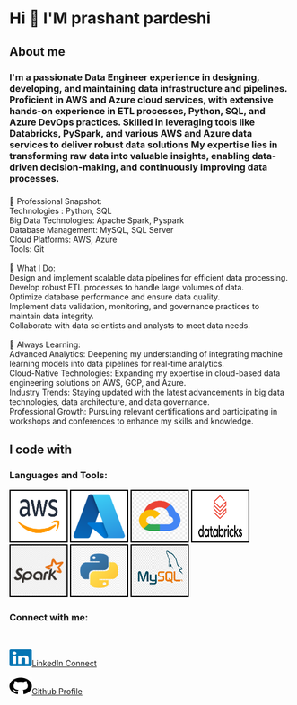<h1 align="left">Hi 👋 I'M prashant pardeshi</h1>

###

<h2 align="left">About me</h2>
<h3 align="left">I'm a passionate Data Engineer experience in designing, developing, and maintaining data infrastructure and pipelines. Proficient in AWS and Azure cloud services, with extensive hands-on experience in ETL processes, Python, SQL, and Azure DevOps practices. Skilled in leveraging tools like Databricks, PySpark, and various AWS and Azure data services to deliver robust data solutions
My expertise lies in transforming raw data into valuable insights, enabling data-driven decision-making, and continuously improving data processes.</h3>

###

<p align="left">
💼 Professional Snapshot:</br>
Technologies : Python, SQL  </br>
Big Data Technologies: Apache Spark, Pyspark</br>
Database Management: MySQL, SQL Server</br>
Cloud Platforms: AWS, Azure</br><?br>
Tools: Git<br></br>🚀 What I Do:</br>
Design and implement scalable data pipelines for efficient data processing.</br>
Develop robust ETL processes to handle large volumes of data.</br>
Optimize database performance and ensure data quality.</br>
Implement data validation, monitoring, and governance practices to maintain data integrity.</br>
Collaborate with data scientists and analysts to meet data needs.<br></br>🌱 Always Learning:</br>
Advanced Analytics: Deepening my understanding of integrating machine learning models into data pipelines for real-time analytics.</br>
Cloud-Native Technologies: Expanding my expertise in cloud-based data engineering solutions on AWS, GCP, and Azure.</br>
Industry Trends: Staying updated with the latest advancements in big data technologies, data architecture, and data governance.</br>
Professional Growth: Pursuing relevant certifications and participating in workshops and conferences to enhance my skills and knowledge.</p>

###

<h2 align="left">I code with</h2>

###
<body>
    <h3>Languages and Tools:</h3>
    <p align="left"> <img src="images\aws.png" alt="AWS" width="100" height="90" style="border: 2px solid black;">
    <img src="images\azure.png" alt="AZURE" width="100" height="90" style="border: 2px solid black;">
    <img src="images\google cloud.png" alt="Google" width="100" height="90" style="border: 2px solid black;">
    <img src="images\databricks.png" alt="Databricks" width="100" height="90" style="border: 2px solid black;">
    <img src="images\spark.png" alt="spark" width="100" height="90" style="border: 2px solid black;">
    <img src="images\python.jpg" alt="Python" width="100" height="90" style="border: 2px solid black;">
    <img src="images\mysql.png" alt="Mysql" width="100" height="90" style="border: 2px solid black;"></p>

</body>

###

<h3 align="left">Connect with me:</h3> </br>
<p align="left">
<a href="https://linkedin.com/in/prashant-pardeshi-88968523b" target="Blank"><img src="images\link.png" alt="Linkedin Connect" height="30" width="40" />LinkedIn Connect</a>
</br></br>
<a href="https://github.com/Prashant6191" target="Blank"> <img src="images\git.png" alt="Github Profile" height="30" width="40" />Github Profile</a>
</p>
